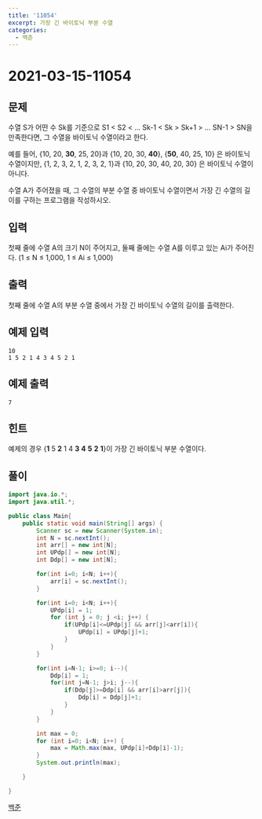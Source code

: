 ```yaml
---
title: '11054'
excerpt: 가장 긴 바이토닉 부분 수열
categories:
  - 백준
---
```


# 2021-03-15-11054

## 문제

수열 S가 어떤 수 Sk를 기준으로 S1 &lt; S2 &lt; ... Sk-1 &lt; Sk &gt; Sk+1 &gt; ... SN-1 &gt; SN을 만족한다면, 그 수열을 바이토닉 수열이라고 한다.

예를 들어, {10, 20, **30**, 25, 20}과 {10, 20, 30, **40**}, {**50**, 40, 25, 10} 은 바이토닉 수열이지만, {1, 2, 3, 2, 1, 2, 3, 2, 1}과 {10, 20, 30, 40, 20, 30} 은 바이토닉 수열이 아니다.

수열 A가 주어졌을 때, 그 수열의 부분 수열 중 바이토닉 수열이면서 가장 긴 수열의 길이를 구하는 프로그램을 작성하시오.

## 입력

첫째 줄에 수열 A의 크기 N이 주어지고, 둘째 줄에는 수열 A를 이루고 있는 Ai가 주어진다. \(1 ≤ N ≤ 1,000, 1 ≤ Ai ≤ 1,000\)

## 출력

첫째 줄에 수열 A의 부분 수열 중에서 가장 긴 바이토닉 수열의 길이를 출력한다.

## 예제 입력

```text
10
1 5 2 1 4 3 4 5 2 1
```

## 예제 출력

```text
7
```

## 힌트

예제의 경우 {**1** 5 **2** 1 4 **3** **4** **5** **2** **1**}이 가장 긴 바이토닉 부분 수열이다.

## 풀이

```java
import java.io.*;
import java.util.*;

public class Main{
    public static void main(String[] args) {
        Scanner sc = new Scanner(System.in);
        int N = sc.nextInt();
        int arr[] = new int[N];
        int UPdp[] = new int[N];
        int Ddp[] = new int[N];

        for(int i=0; i<N; i++){
            arr[i] = sc.nextInt();
        }

        for(int i=0; i<N; i++){
            UPdp[i] = 1;
            for (int j = 0; j <i; j++) {
                if(UPdp[i]<=UPdp[j] && arr[j]<arr[i]){
                    UPdp[i] = UPdp[j]+1;
                }
            }
        }

        for(int i=N-1; i>=0; i--){
            Ddp[i] = 1;
            for(int j=N-1; j>i; j--){
                if(Ddp[j]>=Ddp[i] && arr[i]>arr[j]){
                    Ddp[i] = Ddp[j]+1;
                }
            }
        }

        int max = 0;
        for (int i=0; i<N; i++) {
            max = Math.max(max, UPdp[i]+Ddp[i]-1);
        }
        System.out.println(max);

    }

}
```

[백준](https://www.acmicpc.net/problem/11054)

